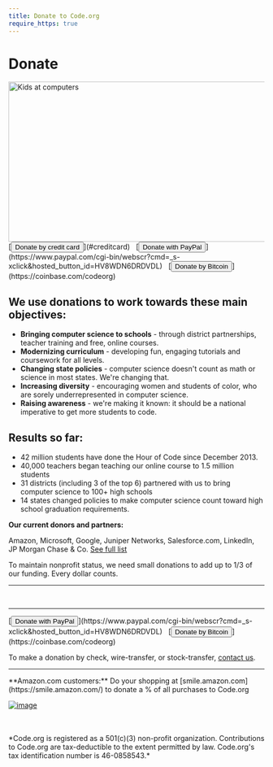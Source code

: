 ```yaml
---
title: Donate to Code.org
require_https: true
---
```


# Donate

<img src="/sites/default/files/fpcoverphoto.jpeg" alt="Kids at computers" width="851" height="315"/>

<br/>
[<button>Donate by credit card</button>](#creditcard) &nbsp;  [<button>Donate with PayPal</button>](https://www.paypal.com/cgi-bin/webscr?cmd=_s-xclick&hosted_button_id=HV8WDN6DRDVDL)    &nbsp; [<button>Donate by Bitcoin</button>](https://coinbase.com/codeorg)


## We use donations to work towards these main objectives:

- **Bringing computer science to schools** - through district partnerships, teacher training and free, online courses.
- **Modernizing curriculum** - developing fun, engaging tutorials and coursework for all levels.
- **Changing state policies** - computer science doesn't count as math or science in most states. We're changing that.
- **Increasing diversity** - encouraging women and students of color, who are sorely underrepresented in computer science.
- **Raising awareness** - we're making it known: it should be a national imperative to get more students to code.

## Results so far:

- 42 million students have done the Hour of Code since December 2013.
- 40,000 teachers began teaching our online course to 1.5 million students
- 31 districts (including 3 of the top 6) partnered with us to bring computer science to 100+ high schools
- 14 states changed policies to make computer science  count toward high school graduation requirements.

**Our current donors and partners:**

Amazon, Microsoft, Google, Juniper Networks, Salesforce.com, LinkedIn, JP Morgan Chase & Co. [See full list](/about/donors)

To maintain nonprofit status, we need small donations to add up to 1/3 of our funding. Every dollar counts.

<hr/>
<a id="creditcard"></a>

<div style="width:450px">
<script type="text/javascript" src="https://secure.jotform.us/jsform/40637061509149"></script>
</div>
<br/>
<hr/>
[<button>Donate with PayPal</button>](https://www.paypal.com/cgi-bin/webscr?cmd=_s-xclick&hosted_button_id=HV8WDN6DRDVDL) &nbsp; [<button>Donate by Bitcoin</button>](https://coinbase.com/codeorg)

To make a donation by check, wire-transfer, or stock-transfer, [contact us](/contact).

<hr/>
**Amazon.com customers:**
Do your shopping at [smile.amazon.com](https://smile.amazon.com/) to donate a % of all purchases to Code.org

[![image](/images/guidestar.png)](http://www.guidestar.org/organizations/46-0858543/code-org.aspx)

<br />
<br />
*Code.org is registered as a 501(c)(3) non-profit organization.
Contributions to Code.org are tax-deductible to the extent permitted by law.
Code.org's tax identification number is 46-0858543.*

